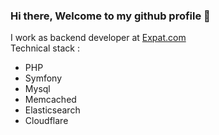 ### Hi there, Welcome to my github profile 👋

I work as backend developer at <a href="https://www.expat.com">Expat.com</a><br>
Technical stack : 
- PHP
- Symfony
- Mysql
- Memcached
- Elasticsearch
- Cloudflare
